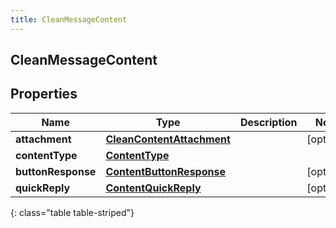 ```yaml
---
title: CleanMessageContent
---
```

## CleanMessageContent


## Properties

| Name | Type | Description | Notes |
| ------------ | ------------- | ------------- | ------------- |
| **attachment** | <!----><!---->[**CleanContentAttachment**](CleanContentAttachment.html)<!----> |  |  [optional] |
| **contentType** | <!----><!---->[**ContentType**](ContentType.html)<!----> |  |  |
| **buttonResponse** | <!----><!---->[**ContentButtonResponse**](ContentButtonResponse.html)<!----> |  |  [optional] |
| **quickReply** | <!----><!---->[**ContentQuickReply**](ContentQuickReply.html)<!----> |  |  [optional] |
{: class="table table-striped"}



